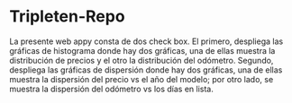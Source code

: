 # Tripleten-Repo
La presente web appy consta de dos check box. El primero, despliega las gráficas de histograma donde hay dos gráficas, una de ellas muestra la distribución de precios y el otro la distribución del odómetro. Segundo, despliega las gráficas de dispersión donde hay dos gráficas, una de ellas muestra la dispersión del precio vs el año del modelo; por otro lado, se muestra la dispersión del odómetro vs los días en lista.